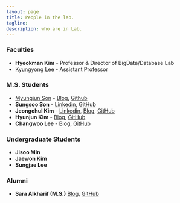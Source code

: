 ```yaml
---
layout: page
title: People in the lab.
tagline:  
description: who are in Lab.
---
```

### Faculties

* **Hyeokman Kim** - Professor & Director of BigData/Database Lab
* [Kyungyong Lee](http://leeky.me) - Assistant Professor 

### M.S. Students
* [Myungjun Son](https://goo.gl/HVvKGB) - [Blog](http://mjson.tistory.com/), [Github](https://github.com/mjaysonnn)
* **Sungsoo Son** - [Linkedin](https://www.linkedin.com/in/sungsoo-son-ba8ba9122/), [GitHub](https://github.com/sungsu7437)
* **Jeongchul Kim** - [Linkedin](https://www.linkedin.com/in/kimjungchul/), [Blog](http://jeongchul.tistory.com/), [GitHub](https://github.com/KimJungChul)
* **Hyunjun Kim** - [Blog](https://m.blog.naver.com/PostList.nhn?blogId=4u_olion), [GitHub](https://github.com/oryondark/-)
* **Changwoo Lee** - [Blog](http://eyeballs.tistory.com), [GitHub](https://github.com/eyeballss)

### Undergraduate Students

* **Jisoo Min**
* **Jaewon Kim**
* **Sungjae Lee**

### Alumni
* **Sara Alkharif (M.S.)** [Blog](https://saraml.com/), [GitHub](https://github.com/sarah-Abdulaziz)
